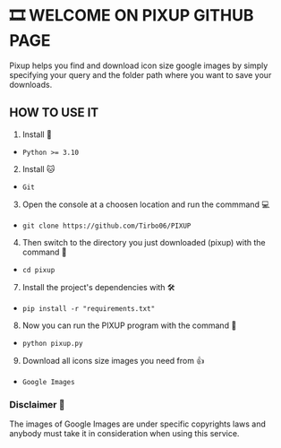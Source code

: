 # 🎞 WELCOME ON PIXUP GITHUB PAGE

Pixup helps you find and download icon size google images by simply specifying your query and the folder path where you want to save your downloads.

## HOW TO USE IT
1. Install 🐍
- ```Python >= 3.10```

2. Install 🐱
- ```Git```

3. Open the console at a choosen location and run the commmand 💻 
- ```git clone https://github.com/Tirbo06/PIXUP```

4. Then switch to the directory you just downloaded (pixup) with the command 📁
- ```cd pixup```

7. Install the project's dependencies with 🛠
- ```pip install -r "requirements.txt"```

8. Now you can run the PIXUP program with the command 🚀
- ```python pixup.py```

9. Download all icons size images you need from 👍
- ```Google Images```



### Disclaimer 🛑
The images of Google Images are under specific copyrights laws and anybody must take it in consideration when using this service.